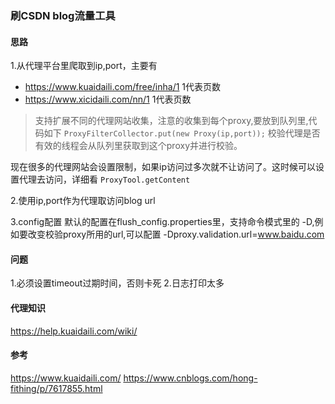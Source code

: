 ### 刷CSDN blog流量工具

#### 思路
1.从代理平台里爬取到ip,port，主要有
- https://www.kuaidaili.com/free/inha/1  1代表页数
- https://www.xicidaili.com/nn/1 1代表页数

> 支持扩展不同的代理网站收集，注意的收集到每个proxy,要放到队列里,代码如下
`ProxyFilterCollector.put(new Proxy(ip,port));`
  校验代理是否有效的线程会从队列里获取到这个proxy并进行校验。

现在很多的代理网站会设置限制，如果ip访问过多次就不让访问了。这时候可以设置代理去访问，详细看
`ProxyTool.getContent`

2.使用ip,port作为代理取访问blog url

3.config配置
默认的配置在flush_config.properties里，支持命令模式里的
-D,例如要改变校验proxy所用的url,可以配置
-Dproxy.validation.url=www.baidu.com



#### 问题
1.必须设置timeout过期时间，否则卡死
2.日志打印太多

#### 代理知识
https://help.kuaidaili.com/wiki/

#### 参考
https://www.kuaidaili.com/
https://www.cnblogs.com/hong-fithing/p/7617855.html